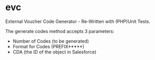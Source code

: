 evc
===

External Voucher Code Generator - Re-Written with (PHP)Unit Tests.

The generate codes method accepts 3 parameters:
- Number of Codes (to be generated)
- Format for Codes (PREFIX*****)
- CDA (the ID of the object in Salesforce)